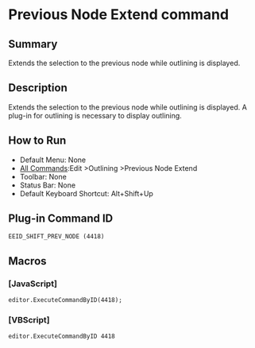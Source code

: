 # Previous Node Extend command

## Summary

Extends the selection to the previous node while outlining is displayed.

## Description

Extends the selection to the previous node while outlining is displayed. A plug-in for outlining is necessary to display outlining.

## How to Run

- Default Menu: None
- [All Commands](../tools/all_commands):Edit \>Outlining \>Previous Node Extend
- Toolbar: None
- Status Bar: None
- Default Keyboard Shortcut: Alt+Shift+Up

## Plug-in Command ID

```
EEID_SHIFT_PREV_NODE (4418)```

## Macros

### \[JavaScript\]

```
editor.ExecuteCommandByID(4418);
```

### \[VBScript\]

```
editor.ExecuteCommandByID 4418
```
